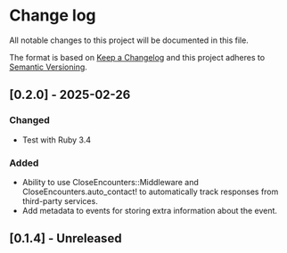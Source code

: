 # Change log

All notable changes to this project will be documented in this file.

The format is based on [Keep a Changelog](http://keepachangelog.com/)
and this project adheres to [Semantic Versioning](http://semver.org/).

## [0.2.0] - 2025-02-26

### Changed

- Test with Ruby 3.4

### Added

- Ability to use CloseEncounters::Middleware and CloseEncounters.auto_contact! to automatically track responses from third-party services.
- Add metadata to events for storing extra information about the event.

## [0.1.4] - Unreleased
